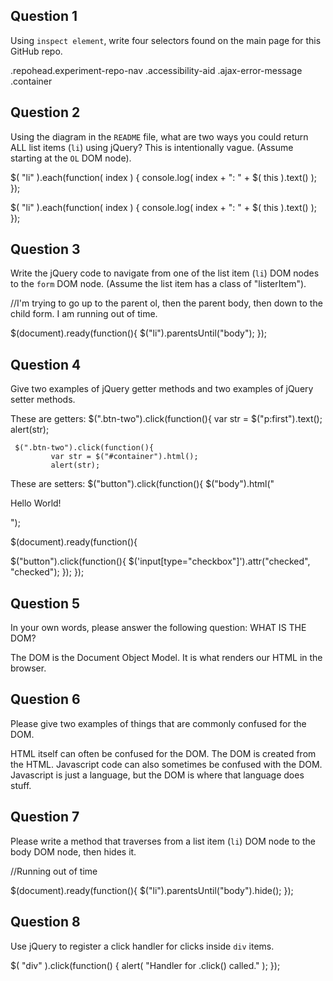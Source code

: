 ## Question 1

Using `inspect element`, write four selectors found on the main page for this
GitHub repo.

<!-- your answer starts here -->
.repohead.experiment-repo-nav
.accessibility-aid
.ajax-error-message
.container
<!-- your answer ends here -->

## Question 2

Using the diagram in the `README` file, what are two ways you could return ALL
list items (`li`) using jQuery? This is intentionally vague. (Assume starting
at the `OL` DOM node).

<!-- your answer starts here -->
$( "li" ).each(function( index ) {
  console.log( index + ": " + $( this ).text() );
});

$( "li" ).each(function( index ) {
  console.log( index + ": " + $( this ).text() );
});



<!-- your answer ends here -->

## Question 3

Write the jQuery code to navigate from one of the list item (`li`) DOM nodes to
the `form` DOM node. (Assume the list item has a class of "listerItem").

<!-- your answer starts here -->
//I'm trying to go up to the parent ol, then the parent body, then down to the child form. I am running out of time.

$(document).ready(function(){
    $("li").parentsUntil("body");
});
<!-- your answer ends here -->

## Question 4

Give two examples of jQuery getter methods and two examples of jQuery setter
methods.

<!-- your answer starts here -->
These are getters:
$(".btn-two").click(function(){
     var str = $("p:first").text();
     alert(str);

     $(".btn-two").click(function(){
             var str = $("#container").html();
             alert(str);


These are setters:
$("button").click(function(){
        $("body").html("<p>Hello World!</p>");

$(document).ready(function(){

  $("button").click(function(){
      $('input[type="checkbox"]').attr("checked", "checked");
            });
        });

<!-- your answer ends here -->

## Question 5

In your own words, please answer the following question: WHAT IS THE DOM?

<!-- your answer starts here -->
The DOM is the Document Object Model. It is what renders our HTML in the browser.
<!-- your answer ends here -->

## Question 6

Please give two examples of things that are commonly confused for the DOM.

<!-- your answer starts here -->
HTML itself can often be confused for the DOM. The DOM is created from the HTML.
Javascript code can also sometimes be confused with the DOM. Javascript is just a language, but the DOM is where that language does stuff.

<!-- your answer ends here -->

## Question 7

Please write a method that traverses from a list item (`li`) DOM node to the
body DOM node, then hides it.

<!-- your answer starts here -->
//Running out of time

$(document).ready(function(){
    $("li").parentsUntil("body").hide();
});
<!-- your answer ends here -->

## Question 8

Use jQuery to register a click handler for clicks inside `div` items.

<!-- your answer starts here -->
$( "div" ).click(function() {
  alert( "Handler for .click() called." );
});
<!-- your answer ends here -->

